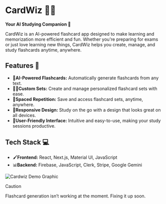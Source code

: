 # CardWiz 🧙‍♂️

**Your AI Studying Companion 🤖**

CardWiz is an AI-powered flashcard app designed to make learning and memorization more efficient and fun. Whether you're preparing for exams or just love learning new things, CardWiz helps you create, manage, and study flashcards anytime, anywhere.

## Features 🤩

- 📝**AI-Powered Flashcards:** Automatically generate flashcards from any text.
- 🐦‍🔥**Custom Sets:** Create and manage personalized flashcard sets with ease.
- 🔄**Spaced Repetition:** Save and access flashcard sets, anytime, anywhere. 
- 📱**Responsive Design:** Study on the go with a design that looks great on all devices.
- 👤**User-Friendly Interface:** Intuitive and easy-to-use, making your study sessions productive.

## Tech Stack 💻

- 🖌️**Frontend:** React, Next.js, Material UI, JavaScript
- 📊**Backend:** Firebase, JavaScript, Clerk, Stripe, Google Gemini

![Cardwiz Demo Graphic](https://i.postimg.cc/J7B46x5C/Cardwiz-Showcase.png)

> [!CAUTION]
> Flashcard generation isn’t working at the moment. Fixing it up soon.
